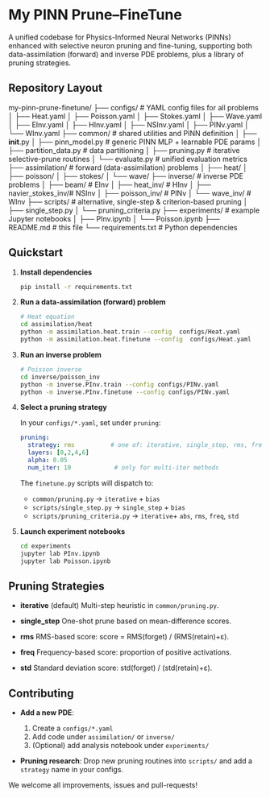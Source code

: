 


# My PINN Prune–FineTune

A unified codebase for Physics-Informed Neural Networks (PINNs) enhanced with selective neuron pruning and fine-tuning, supporting both data-assimilation (forward) and inverse PDE problems, plus a library of pruning strategies.

## Repository Layout


my-pinn-prune-finetune/
├── configs/              # YAML config files for all problems
│   ├── Heat.yaml
│   ├── Poisson.yaml
│   ├── Stokes.yaml
│   ├── Wave.yaml
│   ├── EInv.yaml
│   ├── HInv.yaml
│   ├── NSInv.yaml
│   ├── PINv.yaml
│   └── WInv.yaml
├── common/               # shared utilities and PINN definition
│   ├── **init**.py
│   ├── pinn_model.py     # generic PINN MLP + learnable PDE params
│   ├── partition_data.py # data partitioning
│   ├── pruning.py        # iterative selective-prune routines
│   └── evaluate.py       # unified evaluation metrics
├── assimilation/         # forward (data-assimilation) problems
│   ├── heat/
│   ├── poisson/
│   ├── stokes/
│   └── wave/
├── inverse/              # inverse PDE problems
│   ├── beam/             # EInv
│   ├── heat_inv/         # HInv
│   ├── navier_stokes_inv/# NSInv
│   ├── poisson_inv/      # PINv
│   └── wave_inv/         # WInv
├── scripts/              # alternative, single-step & criterion-based pruning
│   ├── single_step.py
│   └── pruning_criteria.py
├── experiments/          # example Jupyter notebooks
│   ├── PInv.ipynb
│   └── Poisson.ipynb
├── README.md             # this file
└── requirements.txt      # Python dependencies



## Quickstart

1. **Install dependencies**

   ```bash
   pip install -r requirements.txt
   ```

2. **Run a data-assimilation (forward) problem**

   ```bash
   # Heat equation
   cd assimilation/heat
   python -m assimilation.heat.train --config  configs/Heat.yaml
   python -m assimilation.heat.finetune --config  configs/Heat.yaml
   ```

3. **Run an inverse problem**

   ```bash
   # Poisson inverse
   cd inverse/poisson_inv
   python -m inverse.PInv.train --config configs/PINv.yaml
   python -m inverse.PInv.finetune --config configs/PINv.yaml
   ```

4. **Select a pruning strategy**

   In your `configs/*.yaml`, set under `pruning`:

   ```yaml
   pruning:
     strategy: rms          # one of: iterative, single_step, rms, freq, std
     layers: [0,2,4,6]
     alpha: 0.05
     num_iter: 10            # only for multi-iter methods
   ```

   The `finetune.py` scripts will dispatch to:

   * `common/pruning.py` → `iterative` + `bias`
   * `scripts/single_step.py` → `single_step` + `bias`
   * `scripts/pruning_criteria.py` → `iterative`+ `abs`, `rms`, `freq`, `std`

5. **Launch experiment notebooks**

   ```bash
   cd experiments
   jupyter lab PInv.ipynb
   jupyter lab Poisson.ipynb
   ```

## Pruning Strategies

* **iterative** (default)
  Multi-step heuristic in `common/pruning.py`.

* **single\_step**
  One-shot prune based on mean-difference scores.

* **rms**
  RMS-based score:  score = RMS(forget) / (RMS(retain)+ε).

* **freq**
  Frequency-based score: proportion of positive activations.

* **std**
  Standard deviation score: std(forget) / (std(retain)+ε).

## Contributing

* **Add a new PDE**:

  1. Create a `configs/*.yaml`
  2. Add code under `assimilation/` or `inverse/`
  3. (Optional) add analysis notebook under `experiments/`

* **Pruning research**:
  Drop new pruning routines into `scripts/` and add a `strategy` name in your configs.

We welcome all improvements, issues and pull-requests!

